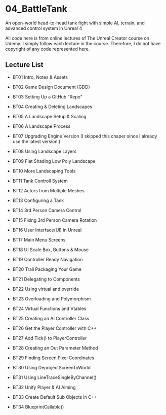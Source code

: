 # 04_BattleTank
An open-world head-to-head tank fight with simple AI, terrain, and advanced control system in Unreal 4

All code here is from online lectures of The Unreal Creator course on Udemy.
I simply follow each lecture in the course.
Therefore, I do not have copyright of any code represented here.

## Lecture List
* BT01 Intro, Notes & Assets
* BT02 Game Design Document (GDD)
* BT03 Setting Up a GitHub "Repo"
* BT04 Creating & Deleting Landscapes
* BT05 A Landscape Setup & Scaling
* BT06 A Landscape Process
* BT07 Upgrading Engine Version (I skipped this chaper since I already use the latest version.)
* BT08 Using Landscape Layers 
* BT09 Flat Shading Low Poly Landscape
* BT10 More Landscaping Tools

* BT11 Tank Controll System
* BT12 Actors from Multiple Meshes
* BT13 Configuring a Tank
* BT14 3rd Person Camera Control
* BT15 Fixing 3rd Person Camera Rotation
* BT16 User Interface(UI) in Unreal
* BT17 Main Menu Screens
* BT18 UI Scale Box, Buttons & Mouse
* BT19 Controller Ready Navigation
* BT20 Trail Packaging Your Game

* BT21 Delegating to Components
* BT22 Using virtual and override
* BT23 Overloading and Polymorphism
* BT24 Virtual Functions and Vtables
* BT25 Creating an AI Controller Class
* BT26 Get the Player Controller with C++
* BT27 Add Tick() to PlayerController
* BT28 Creating an Out Parameter Method
* BT29 Finding Screen Pixel Coordinates
* BT30 Using DeprojectScreenToWorld
* BT31 Using LineTraceSingleByChannel()
* BT32 Unify Player & AI Aiming

* BT33 Create Default Sub Objects in C++
* BT34 BlueprintCallable() 



